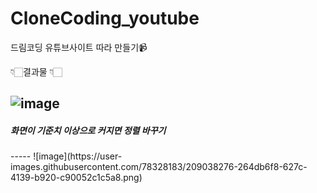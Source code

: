 # CloneCoding_youtube
드림코딩 유튜브사이트 따라 만들기📹

👇🏻결과물 👇🏻

![image](https://user-images.githubusercontent.com/78328183/209038206-fcd9a27f-9b9a-4fd9-825d-89a902b18b24.png)
-----
<h5>화면이 기준치 이상으로 커지면 정렬 바꾸기 </h5>
-----
![image](https://user-images.githubusercontent.com/78328183/209038276-264db6f8-627c-4139-b920-c90052c1c5a8.png)
